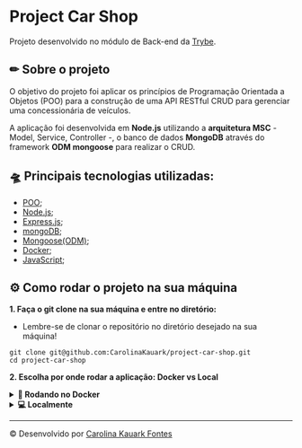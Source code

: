# Project Car Shop
Projeto desenvolvido no módulo de Back-end da [Trybe](https://www.betrybe.com/). 

## ✏ Sobre o projeto
O objetivo do projeto foi aplicar os princípios de Programação Orientada a Objetos (POO) para a construção de uma API RESTful CRUD para gerenciar uma concessionária de veículos.
</br>

A aplicação foi desenvolvida em <strong>Node.js</strong> utilizando a <strong>arquitetura MSC</strong> - Model, Service, Controller -, o banco de dados <strong>MongoDB</strong> através do framework <strong>ODM mongoose</strong> para realizar o CRUD.

## 🛸 Principais tecnologias utilizadas: 
- [POO](https://coodesh.com/blog/dicionario/o-que-e-poo-em-programacao/);
- [Node.js](https://nodejs.org/en/);
- [Express.js](https://expressjs.com/);
- [mongoDB](https://www.mongodb.com/home);
- [Mongoose(ODM)](https://mongoosejs.com/);
- [Docker](https://www.docker.com/);
- [JavaScript](https://developer.mozilla.org/pt-BR/docs/Web/JavaScript);

## ⚙ Como rodar o projeto na sua máquina

<strong>1. Faça o git clone na sua máquina e entre no diretório:</strong>
 - Lembre-se de clonar o repositório no diretório desejado na sua máquina!
 ```
 git clone git@github.com:CarolinaKauark/project-car-shop.git
 cd project-car-shop
 ```
 
 <strong>2. Escolha por onde rodar a aplicação: Docker vs Local</strong>

<details>
  <summary><strong>🐳 Rodando no Docker</strong></summary> 
  </br>

  **:warning: Seu docker-compose precisa estar na versão 1.29 ou superior. [Veja aqui](https://www.digitalocean.com/community/tutorials/how-to-install-and-use-docker-compose-on-ubuntu-20-04-pt) ou [na documentação](https://docs.docker.com/compose/install/) como instalá-lo. No primeiro artigo, você pode substituir onde está com `1.26.0` por `1.29.2`.**


  👉 <strong> 2.1 Rode os serviços `node` e `db` com o comando: </strong>
  ```
  docker-compose up -d --build
  ```

  :warning: Lembre-se de parar qualquer aplicação que estiver usando localmente na porta padrão (`3306`), seja docker ou mySQL, ou adapte, caso queria fazer uso da aplicação em containers;

  - Esses serviços irão inicializar um container chamado `car_shop` e outro chamado `car_shop_db`;

  - A partir daqui você pode rodar o container `car_shop` via CLI ou abri-lo no VS Code;

  👉 <strong>2.2 Use o comando:</strong>
  ```
  docker exec -it car_shop bash
  ```
  - Ele te dará acesso ao terminal interativo do container criado pelo compose, que está rodando em segundo plano.

  👉 <strong>2.3 Instale as dependências dentro do container com:</strong>
  ```
  npm install
  npm run debug
  ```
  
  - **:warning: Atenção:** Caso opte por utilizar o Docker, **TODOS** os comandos disponíveis no `package.json` (npm start, npm test, npm run dev, ...) devem ser executados **DENTRO** do container, ou seja, no terminal que aparece após a execução do comando `docker exec` citado acima. 

  - ✨ **Dica:** A extensão `Remote - Containers` (que estará na seção de extensões recomendadas do VS Code) é indicada para que você possa desenvolver sua aplicação no container Docker direto no VS Code, como você faz com seus arquivos locais.

</details>

<details>
  <summary><strong> 💻 Localmente</strong></summary> 
</br>

👉 <strong>2.1 Instale as dependências: </strong>
```
npm install
```

- **:warning: Atenção:** Não esqueça de renomear/configurar o arquivo `.env.example` para os testes locais funcionarem.
- **:warning: Atenção:** Para rodar o projeto desta forma, **obrigatoriamente** você deve ter o `Node.js` instalado em seu computador.
- **:warning: Atenção:** A versão do `Node.js` e `NPM` a ser utilizada é `"node": ">=16.0.0"` e `"npm": ">=7.0.0"`, como descrito a chave `engines` no arquivo `package.json`. Idealmente deve-se utilizar o Node.js na `versão 16.14`, a versão na que esse projeto foi testado.

  <br/>
 </details>
 
 ---
© Desenvolvido por [Carolina Kauark Fontes](https://www.linkedin.com/in/carolina-kauark-fontes/) 

